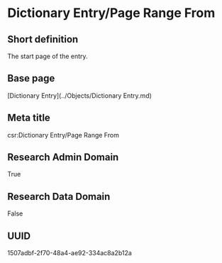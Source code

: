 # Dictionary Entry/Page Range From
## Short definition
The start page of the entry.
## Base page
[Dictionary Entry](../Objects/Dictionary Entry.md)
## Meta title
csr:Dictionary Entry/Page Range From
## Research Admin Domain
True
## Research Data Domain
False
## UUID
1507adbf-2f70-48a4-ae92-334ac8a2b12a
